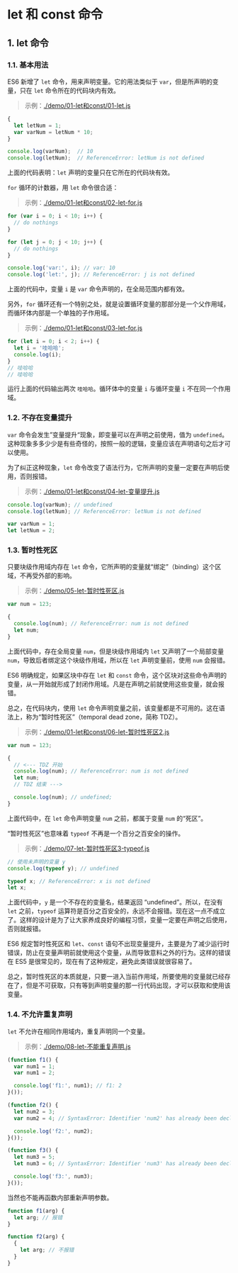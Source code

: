 # let 和 const 命令

## 1. let 命令

### 1.1. 基本用法

ES6 新增了 `let` 命令，用来声明变量。它的用法类似于 `var`，但是所声明的变量，只在 `let` 命令所在的代码块内有效。

>示例：[./demo/01-let和const/01-let.js](./demo/01-let和const/01-let.js)

```javascript
{
  let letNum = 1;
  var varNum = letNum * 10;
}

console.log(varNum);  // 10
console.log(letNum);  // ReferenceError: letNum is not defined
```

上面的代码表明：`let` 声明的变量只在它所在的代码块有效。

`for` 循环的计数器，用 `let` 命令很合适：

>示例：[./demo/01-let和const/02-let-for.js](./demo/01-let和const/02-let-for.js)

```javascript
for (var i = 0; i < 10; i++) {
  // do nothings
}

for (let j = 0; j < 10; j++) {
  // do nothings
}

console.log('var:', i); // var: 10
console.log('let:', j); // ReferenceError: j is not defined
```

上面的代码中，变量 `i` 是 `var` 命令声明的，在全局范围内都有效。

另外，`for` 循环还有一个特别之处，就是设置循环变量的那部分是一个父作用域，而循环体内部是一个单独的子作用域。

>示例：[./demo/01-let和const/03-let-for.js](./demo/01-let和const/03-let-for.js)

```javascript
for (let i = 0; i < 2; i++) {
  let i = '哇哈哈';
  console.log(i);
}
// 哇哈哈
// 哇哈哈
```

运行上面的代码输出两次 `哇哈哈`。循环体中的变量 `i` 与循环变量 `i` 不在同一个作用域。

### 1.2. 不存在变量提升

`var` 命令会发生”变量提升“现象，即变量可以在声明之前使用，值为 `undefined`。这种现象多多少少是有些奇怪的，按照一般的逻辑，变量应该在声明语句之后才可以使用。

为了纠正这种现象，`let` 命令改变了语法行为，它所声明的变量一定要在声明后使用，否则报错。

>示例：[./demo/01-let和const/04-let-变量提升.js](./demo/01-let和const/04-let-变量提升.js)

```javascript
console.log(varNum); // undefined
console.log(letNum); // ReferenceError: letNum is not defined

var varNum = 1;
let letNum = 2;
```

### 1.3. 暂时性死区

只要块级作用域内存在 `let` 命令，它所声明的变量就“绑定”（binding）这个区域，不再受外部的影响。

>示例：[./demo/05-let-暂时性死区.js](./demo/05-let-暂时性死区.js)

```javascript
var num = 123;

{
  console.log(num); // ReferenceError: num is not defined
  let num;
}
```

上面代码中，存在全局变量 `num`，但是块级作用域内 `let` 又声明了一个局部变量 `num`，导致后者绑定这个块级作用域，所以在 `let` 声明变量前，使用 `num` 会报错。

ES6 明确规定，如果区块中存在 `let` 和 `const` 命令，这个区块对这些命令声明的变量，从一开始就形成了封闭作用域。凡是在声明之前就使用这些变量，就会报错。

总之，在代码块内，使用 `let` 命令声明变量之前，该变量都是不可用的。这在语法上，称为“暂时性死区”（temporal dead zone，简称 TDZ）。

>示例：[./demo/01-let和const/06-let-暂时性死区2.js](./demo/01-let和const/06-let-暂时性死区2.js)

```javascript
var num = 123;

{
  // <--- TDZ 开始
  console.log(num); // ReferenceError: num is not defined
  let num;
  // TDZ 结束 --->

  console.log(num); // undefined;
}
```

上面代码中，在 `let` 命令声明变量 `num` 之前，都属于变量 `num` 的“死区”。

“暂时性死区”也意味着 `typeof` 不再是一个百分之百安全的操作。

>示例：[./demo/07-let-暂时性死区3-typeof.js](./demo/07-let-暂时性死区3-typeof.js)

```javascript
// 使用未声明的变量 y
console.log(typeof y); // undefined

typeof x; // ReferenceError: x is not defined
let x;
```

上面代码中，`y` 是一个不存在的变量名，结果返回 “undefined”。所以，在没有 `let` 之前，`typeof` 运算符是百分之百安全的，永远不会报错。现在这一点不成立了。这样的设计是为了让大家养成良好的编程习惯，变量一定要在声明之后使用，否则就报错。

ES6 规定暂时性死区和 `let`、`const` 语句不出现变量提升，主要是为了减少运行时错误，防止在变量声明前就使用这个变量，从而导致意料之外的行为。这样的错误在 ES5 是很常见的，现在有了这种规定，避免此类错误就很容易了。

总之，暂时性死区的本质就是，只要一进入当前作用域，所要使用的变量就已经存在了，但是不可获取，只有等到声明变量的那一行代码出现，才可以获取和使用该变量。

### 1.4. 不允许重复声明

`let` 不允许在相同作用域内，重复声明同一个变量。

>示例：[./demo/08-let-不能重复声明.js](./demo/08-let-不能重复声明.js)

```javascript
(function f1() {
  var num1 = 1;
  var num1 = 2;

  console.log('f1:', num1); // f1: 2
}());

(function f2() {
  let num2 = 3;
  var num2 = 4; // SyntaxError: Identifier 'num2' has already been declared

  console.log('f2:', num2);
}());

(function f3() {
  let num3 = 5;
  let num3 = 6; // SyntaxError: Identifier 'num3' has already been declared

  console.log('f3:', num3);
}());
```

当然也不能再函数内部重新声明参数。

```javascript
function f1(arg) {
  let arg; // 报错
}

function f2(arg) {
  {
    let arg; // 不报错
  }
}
```